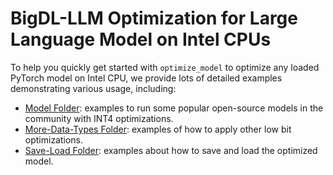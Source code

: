 # BigDL-LLM Optimization for Large Language Model on Intel CPUs

To help you quickly get started with `optimize_model` to optimize any loaded PyTorch model on Intel CPU, we provide lots of detailed examples demonstrating various usage, including:

- [Model Folder](Model): examples to run some popular open-source models in the community with INT4 optimizations.
- [More-Data-Types Folder](More-Data-Types): examples of how to apply other low bit optimizations.
- [Save-Load Folder](Save-Load): examples about how to save and load the optimized model.
